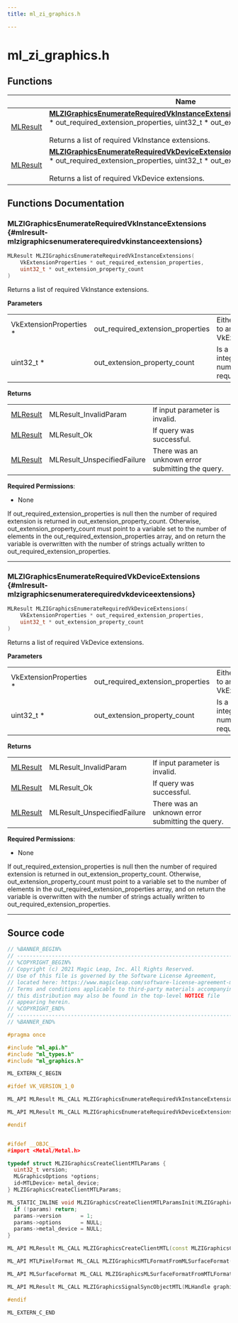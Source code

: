 ```yaml
---
title: ml_zi_graphics.h

---
```


# ml_zi_graphics.h



## Functions

|                | Name           |
| -------------- | -------------- |
| [MLResult](/api-ref/api/Modules/group___platform/group___platform.md#int32-t-mlresult) | **[MLZIGraphicsEnumerateRequiredVkInstanceExtensions](/api-ref/api/Modules/group___z_i/group___z_i.md#mlresult-mlzigraphicsenumeraterequiredvkinstanceextensions)**(VkExtensionProperties * out_required_extension_properties, uint32_t * out_extension_property_count)<br></br>Returns a list of required VkInstance extensions.  |
| [MLResult](/api-ref/api/Modules/group___platform/group___platform.md#int32-t-mlresult) | **[MLZIGraphicsEnumerateRequiredVkDeviceExtensions](/api-ref/api/Modules/group___z_i/group___z_i.md#mlresult-mlzigraphicsenumeraterequiredvkdeviceextensions)**(VkExtensionProperties * out_required_extension_properties, uint32_t * out_extension_property_count)<br></br>Returns a list of required VkDevice extensions.  |



## Functions Documentation

### MLZIGraphicsEnumerateRequiredVkInstanceExtensions {#mlresult-mlzigraphicsenumeraterequiredvkinstanceextensions}

```cpp
MLResult MLZIGraphicsEnumerateRequiredVkInstanceExtensions(
    VkExtensionProperties * out_required_extension_properties,
    uint32_t * out_extension_property_count
)
```

Returns a list of required VkInstance extensions. 

**Parameters**

|  |   |   |
|--|--|--|
| VkExtensionProperties * |out_required_extension_properties|Either null or a pointer to an array of VkExtensionProperties. |
| uint32_t * |out_extension_property_count|Is a pointer to an integer related to the number of extensions required or queried.|

**Returns**

|  |   |   |
|--|--|--|
| [MLResult](/api-ref/api/Modules/group___platform/group___platform.md#int32-t-mlresult) |MLResult_InvalidParam|If input parameter is invalid. |
| [MLResult](/api-ref/api/Modules/group___platform/group___platform.md#int32-t-mlresult) |MLResult_Ok|If query was successful. |
| [MLResult](/api-ref/api/Modules/group___platform/group___platform.md#int32-t-mlresult) |MLResult_UnspecifiedFailure|There was an unknown error submitting the query.|
**Required Permissions**:

  * None 


If out_required_extension_properties is null then the number of required extension is returned in out_extension_property_count. Otherwise, out_extension_property_count must point to a variable set to the number of elements in the out_required_extension_properties array, and on return the variable is overwritten with the number of strings actually written to out_required_extension_properties.





-----------

### MLZIGraphicsEnumerateRequiredVkDeviceExtensions {#mlresult-mlzigraphicsenumeraterequiredvkdeviceextensions}

```cpp
MLResult MLZIGraphicsEnumerateRequiredVkDeviceExtensions(
    VkExtensionProperties * out_required_extension_properties,
    uint32_t * out_extension_property_count
)
```

Returns a list of required VkDevice extensions. 

**Parameters**

|  |   |   |
|--|--|--|
| VkExtensionProperties * |out_required_extension_properties|Either null or a pointer to an array of VkExtensionProperties. |
| uint32_t * |out_extension_property_count|Is a pointer to an integer related to the number of extensions required or queried.|

**Returns**

|  |   |   |
|--|--|--|
| [MLResult](/api-ref/api/Modules/group___platform/group___platform.md#int32-t-mlresult) |MLResult_InvalidParam|If input parameter is invalid. |
| [MLResult](/api-ref/api/Modules/group___platform/group___platform.md#int32-t-mlresult) |MLResult_Ok|If query was successful. |
| [MLResult](/api-ref/api/Modules/group___platform/group___platform.md#int32-t-mlresult) |MLResult_UnspecifiedFailure|There was an unknown error submitting the query.|
**Required Permissions**:

  * None 


If out_required_extension_properties is null then the number of required extension is returned in out_extension_property_count. Otherwise, out_extension_property_count must point to a variable set to the number of elements in the out_required_extension_properties array, and on return the variable is overwritten with the number of strings actually written to out_required_extension_properties.





-----------



## Source code

```cpp
// %BANNER_BEGIN%
// ---------------------------------------------------------------------
// %COPYRIGHT_BEGIN%
// Copyright (c) 2021 Magic Leap, Inc. All Rights Reserved.
// Use of this file is governed by the Software License Agreement,
// located here: https://www.magicleap.com/software-license-agreement-ml2
// Terms and conditions applicable to third-party materials accompanying
// this distribution may also be found in the top-level NOTICE file
// appearing herein.
// %COPYRIGHT_END%
// ---------------------------------------------------------------------
// %BANNER_END%

#pragma once

#include "ml_api.h"
#include "ml_types.h"
#include "ml_graphics.h"

ML_EXTERN_C_BEGIN

#ifdef VK_VERSION_1_0

ML_API MLResult ML_CALL MLZIGraphicsEnumerateRequiredVkInstanceExtensions(VkExtensionProperties *out_required_extension_properties, uint32_t *out_extension_property_count);

ML_API MLResult ML_CALL MLZIGraphicsEnumerateRequiredVkDeviceExtensions(VkExtensionProperties *out_required_extension_properties, uint32_t *out_extension_property_count);

#endif


#ifdef __OBJC__
#import <Metal/Metal.h>

typedef struct MLZIGraphicsCreateClientMTLParams {
  uint32_t version;
  MLGraphicsOptions *options;
  id<MTLDevice> metal_device;
} MLZIGraphicsCreateClientMTLParams;

ML_STATIC_INLINE void MLZIGraphicsCreateClientMTLParamsInit(MLZIGraphicsCreateClientMTLParams *params) {
  if (!params) return;
  params->version      = 1;
  params->options      = NULL;
  params->metal_device = NULL;
}

ML_API MLResult ML_CALL MLZIGraphicsCreateClientMTL(const MLZIGraphicsCreateClientMTLParams *params, MLHandle *out_graphics_client);

ML_API MTLPixelFormat ML_CALL MLZIGraphicsMTLFormatFromMLSurfaceFormat(MLSurfaceFormat format);

ML_API MLSurfaceFormat ML_CALL MLZIGraphicsMLSurfaceFormatFromMTLFormat(MTLPixelFormat format);

ML_API MLResult ML_CALL MLZIGraphicsSignalSyncObjectMTL(MLHandle graphics_client, MLHandle sync_object);

#endif

ML_EXTERN_C_END
```



